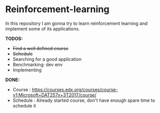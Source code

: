 # Reinforcement-learning
In this repository I am gonna try to learn reinforcement learning and implement some of its applications.

**TODOS:**


- ~~Find a well defined course~~ </br>
- ~~Schedule~~ </br>
- Searching for a good application </br>
- Benchmarking: dev env </br>
- Implementing </br>


**DONE:**

- Course : https://courses.edx.org/courses/course-v1:Microsoft+DAT257x+3T2017/course/
- Schedule : Already started course, don't have enough spare time to schedule it

